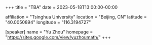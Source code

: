+++
title = "TBA"
date = 2023-05-18T13:00:00-00:00

affiliation = "Tsinghua University"
location = "Beijing, CN"
latitude = "40.0050894"
longitude = "116.3194727"

[speaker]
  name = "Yu Zhou"
  homepage = "https://sites.google.com/view/yuzhoumath/"
+++


